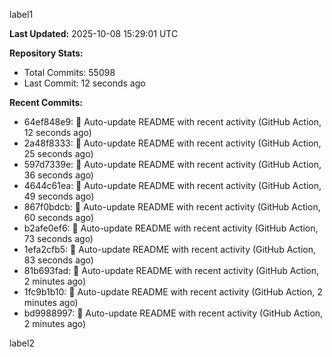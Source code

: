 
label1 
<!-- ACTIVITY_START -->
**Last Updated:** 2025-10-08 15:29:01 UTC

**Repository Stats:**
- Total Commits: 55098
- Last Commit: 12 seconds ago

**Recent Commits:**
- 64ef848e9: 🤖 Auto-update README with recent activity (GitHub Action, 12 seconds ago)
- 2a48f8333: 🤖 Auto-update README with recent activity (GitHub Action, 25 seconds ago)
- 597d7339e: 🤖 Auto-update README with recent activity (GitHub Action, 36 seconds ago)
- 4644c61ea: 🤖 Auto-update README with recent activity (GitHub Action, 49 seconds ago)
- 867f0bdcb: 🤖 Auto-update README with recent activity (GitHub Action, 60 seconds ago)
- b2afe0ef6: 🤖 Auto-update README with recent activity (GitHub Action, 73 seconds ago)
- 1efa2cfb5: 🤖 Auto-update README with recent activity (GitHub Action, 83 seconds ago)
- 81b693fad: 🤖 Auto-update README with recent activity (GitHub Action, 2 minutes ago)
- 1fc9b1b10: 🤖 Auto-update README with recent activity (GitHub Action, 2 minutes ago)
- bd9988997: 🤖 Auto-update README with recent activity (GitHub Action, 2 minutes ago)
<!-- ACTIVITY_END -->

label2
